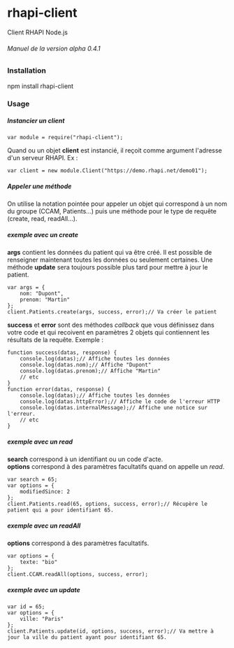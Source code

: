 # rhapi-client
Client RHAPI Node.js

###### Manuel de la version alpha 0.4.1

### Installation


npm install rhapi-client


### Usage

##### Instancier un *client*


    var module = require("rhapi-client");


Quand ou un objet **client** est instancié, il reçoit comme argument l'adresse d'un serveur RHAPI. Ex :


    var client = new module.Client("https://demo.rhapi.net/demo01");


##### Appeler une méthode


On utilise la notation pointée pour appeler un objet qui correspond à un nom du groupe (CCAM, Patients...) puis une méthode pour le type de requête (create, read, readAll...).


##### exemple avec un *create*


**args** contient les données du patient qui va être créé. Il est possible de renseigner maintenant toutes les données ou seulement certaines. Une méthode **update** sera toujours possible plus tard pour mettre à jour le patient.


    var args = {  
        nom: "Dupont",  
        prenom: "Martin"  
    };  
    client.Patients.create(args, success, error);// Va créer le patient


**success** et **error** sont des méthodes *callback* que vous définissez dans votre code et qui recoivent en paramètres 2 objets qui contiennent les résultats de la requête. Exemple :


    function success(datas, response) {  
        console.log(datas);// Affiche toutes les données  
        console.log(datas.nom);// Affiche "Dupont"  
        console.log(datas.prenom);// Affiche "Martin"  
        // etc  
    }  
    function error(datas, response) {  
        console.log(datas);// Affiche toutes les données  
        console.log(datas.httpError);// Affiche le code de l'erreur HTTP  
        console.log(datas.internalMessage);// Affiche une notice sur l'erreur.  
        // etc  
    }


##### exemple avec un *read*


**search** correspond à un identifiant ou un code d'acte.  
**options** correspond à des paramètres facultatifs quand on appelle un *read*.


    var search = 65;  
    var options = {  
        modifiedSince: 2  
    };  
    client.Patients.read(65, options, success, error);// Récupère le patient qui a pour identifiant 65.


##### exemple avec un *readAll*


**options** correspond à des paramètres facultatifs.


    var options = {  
        texte: "bio"  
    };  
    client.CCAM.readAll(options, success, error);


##### exemple avec un *update*


    var id = 65;  
    var options = {  
        ville: "Paris"  
    };  
    client.Patients.update(id, options, success, error);// Va mettre à jour la ville du patient ayant pour identifiant 65.